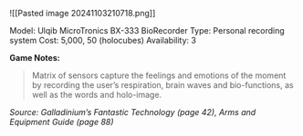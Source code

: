 ![[Pasted image 20241103210718.png]]

Model: Ulqib MicroTronics BX-333 BioRecorder
Type: Personal recording system
Cost: 5,000, 50 (holocubes)
Availability: 3

**Game Notes:**
> Matrix of sensors capture the feelings and emotions of the moment by recording the user’s respiration, brain waves and bio-functions, as well as the words and holo-image.

*Source: Galladinium’s Fantastic Technology (page 42), Arms and Equipment Guide (page 88)*
